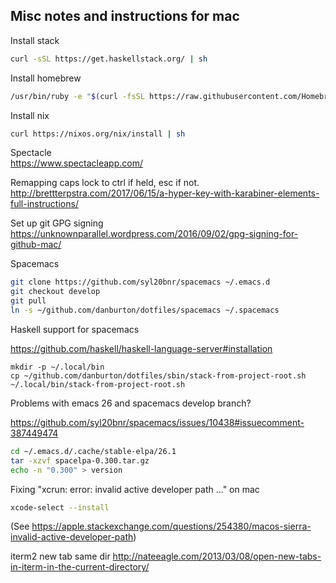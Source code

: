 ## Misc notes and instructions for mac

Install stack

```bash
curl -sSL https://get.haskellstack.org/ | sh
```

Install homebrew

```bash
/usr/bin/ruby -e "$(curl -fsSL https://raw.githubusercontent.com/Homebrew/install/master/install)"
```

Install nix

```bash
curl https://nixos.org/nix/install | sh
```

Spectacle  
https://www.spectacleapp.com/

Remapping caps lock to ctrl if held, esc if not.  
http://brettterpstra.com/2017/06/15/a-hyper-key-with-karabiner-elements-full-instructions/

Set up git GPG signing  
https://unknownparallel.wordpress.com/2016/09/02/gpg-signing-for-github-mac/

Spacemacs

```bash
git clone https://github.com/syl20bnr/spacemacs ~/.emacs.d
git checkout develop
git pull
ln -s ~/github.com/danburton/dotfiles/spacemacs ~/.spacemacs
```

Haskell support for spacemacs

https://github.com/haskell/haskell-language-server#installation

```
mkdir -p ~/.local/bin
cp ~/github.com/danburton/dotfiles/sbin/stack-from-project-root.sh ~/.local/bin/stack-from-project-root.sh
```

Problems with emacs 26 and spacemacs develop branch?

https://github.com/syl20bnr/spacemacs/issues/10438#issuecomment-387449474

```bash
cd ~/.emacs.d/.cache/stable-elpa/26.1
tar -xzvf spacelpa-0.300.tar.gz
echo -n "0.300" > version
```

Fixing "xcrun: error: invalid active developer path ..." on mac
```bash
xcode-select --install
```
(See https://apple.stackexchange.com/questions/254380/macos-sierra-invalid-active-developer-path)

iterm2 new tab same dir
http://nateeagle.com/2013/03/08/open-new-tabs-in-iterm-in-the-current-directory/
